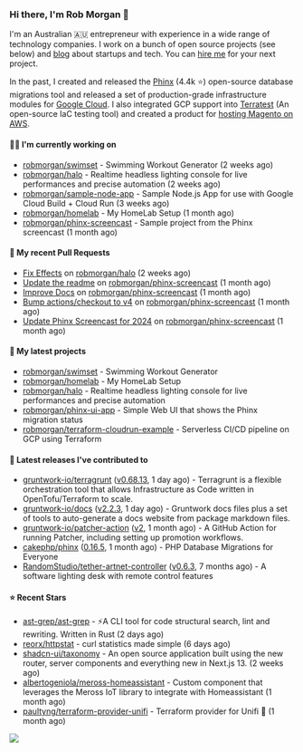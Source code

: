 ### Hi there, I'm Rob Morgan 👋

I'm an Australian 🇦🇺 entrepreneur with experience in a wide range of technology companies. I work on a bunch of
open source projects (see below) and [blog](https://robmorgan.id.au/) about startups and tech. You can [hire me](https://robmorgan.id.au/work-with-me/)
for your next project.

In the past, I created and released the [Phinx](https://github.com/cakephp/phinx) (4.4k ⭐️) open-source database migrations tool
and released a set of production-grade infrastructure modules for [Google Cloud](https://cloud.google.com/blog/products/devops-sre/deploying-a-production-grade-helm-release-on-gke-with-terraform).
I also integrated GCP support into [Terratest](https://github.com/gruntwork-io/terratest) (An open-source IaC testing tool) and created a product for [hosting Magento on AWS](https://github.com/magecloudkit/magecloudkit).

#### 👨‍💻 I'm currently working on

- [robmorgan/swimset](https://github.com/robmorgan/swimset) - Swimming Workout Generator (2 weeks ago)
- [robmorgan/halo](https://github.com/robmorgan/halo) - Realtime headless lighting console for live performances and precise automation (2 weeks ago)
- [robmorgan/sample-node-app](https://github.com/robmorgan/sample-node-app) - Sample Node.js App for use with Google Cloud Build &#43; Cloud Run (3 weeks ago)
- [robmorgan/homelab](https://github.com/robmorgan/homelab) - My HomeLab Setup (1 month ago)
- [robmorgan/phinx-screencast](https://github.com/robmorgan/phinx-screencast) - Sample project from the Phinx screencast (1 month ago)

#### 🔨 My recent Pull Requests

- [Fix Effects](https://github.com/robmorgan/halo/pull/5) on [robmorgan/halo](https://github.com/robmorgan/halo) (2 weeks ago)
- [Update the readme](https://github.com/robmorgan/phinx-screencast/pull/13) on [robmorgan/phinx-screencast](https://github.com/robmorgan/phinx-screencast) (1 month ago)
- [Improve Docs](https://github.com/robmorgan/phinx-screencast/pull/12) on [robmorgan/phinx-screencast](https://github.com/robmorgan/phinx-screencast) (1 month ago)
- [Bump actions/checkout to v4](https://github.com/robmorgan/phinx-screencast/pull/11) on [robmorgan/phinx-screencast](https://github.com/robmorgan/phinx-screencast) (1 month ago)
- [Update Phinx Screencast for 2024](https://github.com/robmorgan/phinx-screencast/pull/10) on [robmorgan/phinx-screencast](https://github.com/robmorgan/phinx-screencast) (1 month ago)

#### 🌱 My latest projects

- [robmorgan/swimset](https://github.com/robmorgan/swimset) - Swimming Workout Generator
- [robmorgan/homelab](https://github.com/robmorgan/homelab) - My HomeLab Setup
- [robmorgan/halo](https://github.com/robmorgan/halo) - Realtime headless lighting console for live performances and precise automation
- [robmorgan/phinx-ui-app](https://github.com/robmorgan/phinx-ui-app) - Simple Web UI that shows the Phinx migration status
- [robmorgan/terraform-cloudrun-example](https://github.com/robmorgan/terraform-cloudrun-example) - Serverless CI/CD pipeline on GCP using Terraform

#### 🚀 Latest releases I've contributed to

- [gruntwork-io/terragrunt](https://github.com/gruntwork-io/terragrunt) ([v0.68.13](https://github.com/gruntwork-io/terragrunt/releases/tag/v0.68.13), 1 day ago) - Terragrunt is a flexible orchestration tool that allows Infrastructure as Code written in OpenTofu/Terraform to scale.
- [gruntwork-io/docs](https://github.com/gruntwork-io/docs) ([v2.2.3](https://github.com/gruntwork-io/docs/releases/tag/v2.2.3), 1 day ago) - Gruntwork docs files plus a set of tools to auto-generate a docs website from package markdown files.
- [gruntwork-io/patcher-action](https://github.com/gruntwork-io/patcher-action) ([v2](https://github.com/gruntwork-io/patcher-action/releases/tag/v2), 1 month ago) - A GitHub Action for running Patcher, including setting up promotion workflows.
- [cakephp/phinx](https://github.com/cakephp/phinx) ([0.16.5](https://github.com/cakephp/phinx/releases/tag/0.16.5), 1 month ago) - PHP Database Migrations for Everyone
- [RandomStudio/tether-artnet-controller](https://github.com/RandomStudio/tether-artnet-controller) ([v0.6.3](https://github.com/RandomStudio/tether-artnet-controller/releases/tag/v0.6.3), 7 months ago) - A software lighting desk with remote control features

#### ⭐ Recent Stars

- [ast-grep/ast-grep](https://github.com/ast-grep/ast-grep) - ⚡A CLI tool for code structural search, lint and rewriting. Written in Rust (2 days ago)
- [reorx/httpstat](https://github.com/reorx/httpstat) - curl statistics made simple (6 days ago)
- [shadcn-ui/taxonomy](https://github.com/shadcn-ui/taxonomy) - An open source application built using the new router, server components and everything new in Next.js 13. (2 weeks ago)
- [albertogeniola/meross-homeassistant](https://github.com/albertogeniola/meross-homeassistant) - Custom component that leverages the Meross IoT library to integrate with Homeassistant (1 month ago)
- [paultyng/terraform-provider-unifi](https://github.com/paultyng/terraform-provider-unifi) - Terraform provider for Unifi :satellite: (1 month ago)

![](https://github-readme-stats.vercel.app/api?username=robmorgan&theme=vision-friendly-dark&hide_border=false&include_all_commits=true&count_private=true)
